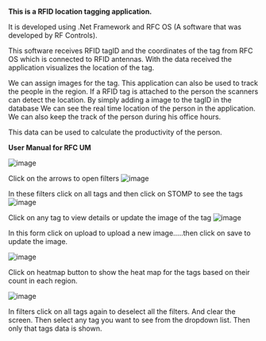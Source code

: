 **This is a RFID location tagging application.**

It is developed using .Net Framework and RFC OS (A software that was developed by RF Controls).

This software receives RFID tagID and the coordinates of the tag from RFC OS which is connected to RFID antennas. 
With the data received the application visualizes the location of the tag.

We can assign images for the tag. This application can also be used to track the people in the region. If a 
RFID tag is attached to the person the scanners can detect the location. By simply adding a image to the tagID in the database
We can see the real time location of the person in the application.
We can also keep the track of the person during his office hours.

This data can be used to calculate the productivity of the person.

**User Manual for RFC UM**

![image](https://github.com/VamshiChirumani/RFC-UM-Demo-master/assets/92098361/7159a0b6-9d6d-4c2f-bdeb-20d9fb10e72f)

 
Click on the arrows to open filters
![image](https://github.com/VamshiChirumani/RFC-UM-Demo-master/assets/92098361/890438bb-1ca4-49a9-9af5-b501eb1e05c0)

In these filters click on all tags and then click on STOMP to see the tags
![image](https://github.com/VamshiChirumani/RFC-UM-Demo-master/assets/92098361/ea2e62b3-62a4-42ff-b28b-894a16ee373b)


Click on any tag to view details or update the image of the tag
 ![image](https://github.com/VamshiChirumani/RFC-UM-Demo-master/assets/92098361/fdc95882-15fe-4c7c-93a9-062a4b755a59)

In this form click on upload to upload a new image…..then click on save to update the image.


![image](https://github.com/VamshiChirumani/RFC-UM-Demo-master/assets/92098361/19df4916-8329-4d4d-b428-01516452c3d1)

 
Click on heatmap button to show the heat map for the tags based on their count in each region.

 ![image](https://github.com/VamshiChirumani/RFC-UM-Demo-master/assets/92098361/a83197cc-f5d1-4c79-bf4d-b49e7939b8eb)


In filters click on all tags again to deselect all the filters. And clear the screen. Then select any tag you want to see from the dropdown list. Then only that tags data is shown.
